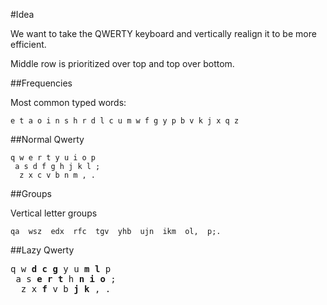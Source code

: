 #Idea

We want to take the QWERTY keyboard and vertically realign it to be more efficient.

Middle row is prioritized over top and top over bottom.

##Frequencies

Most common typed words:

	e t a o i n s h r d l c u m w f g y p b v k j x q z

##Normal Qwerty

	q w e r t y u i o p
	 a s d f g h j k l ;
	  z x c v b n m , .

##Groups

Vertical letter groups

	qa  wsz  edx  rfc  tgv  yhb  ujn  ikm  ol,  p;.

##Lazy Qwerty

<pre>
q w <b>d</b> <b>c</b> <b>g</b> y u <b>m</b> <b>l</b> p
 a s <b>e</b> <b>r</b> <b>t</b> h <b>n</b> <b>i</b> <b>o</b> ;
  z x <b>f</b> v b <b>j</b> <b>k</b> , .
</pre>
